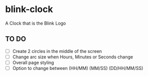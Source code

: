 # blink-clock
A Clock that is the Blink Logo


## TO DO 
- [ ] Create 2 circles in the middle of the screen
- [ ] Change arc size when Hours, Minutes or Seconds change
- [ ] Overall page styling
- [ ] Option to change between (HH/MM) (MM/SS) (DD/HH/MM/SS)
